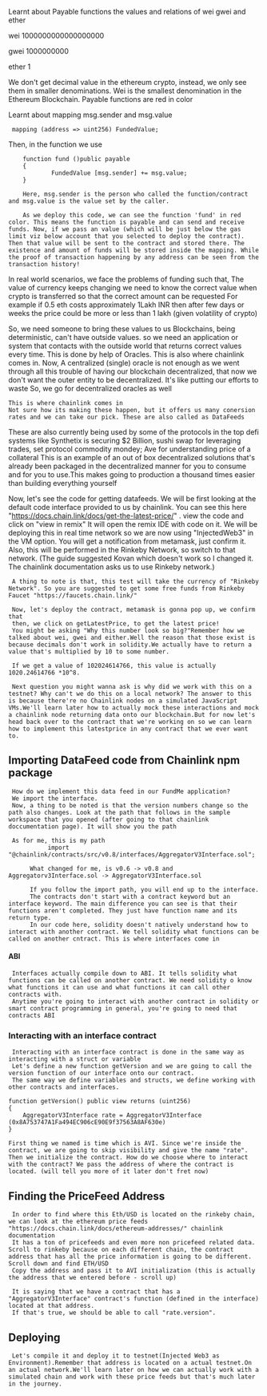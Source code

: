 Learnt about Payable functions
the values and relations of wei gwei and ether

wei 1000000000000000000

gwei 1000000000

ether 1

We don't get decimal value in the ethereum crypto, instead, we only see them in smaller denominations. Wei is the smallest denomination in the Ethereum Blockchain.
Payable functions are red in color

Learnt about mapping msg.sender and msg.value

     mapping (address => uint256) FundedValue;
     
Then, in the function
        we use
        
        function fund ()public payable
        {
                FundedValue [msg.sender] += msg.value;
        }
        
        Here, msg.sender is the person who called the function/contract and msg.value is the value set by the caller.
        
        As we deploy this code, we can see the function 'fund' in red color. This means the function is payable and can send and receive funds. Now, if we pass an value (which will be just below the gas limit viz below account that you selected to deploy the contract). Then that value will be sent to the contract and stored there. The existence and amount of funds will be stored inside the mapping. While the proof of transaction happening by any address can be seen from the transaction history!

In real world scenarios, we face the problems of funding such that, 
        The value of currency keeps changing
        we need to know the correct value when crypto is transferred so that the correct amount can be requested
        For example if 0.5 eth costs approximately 1Lakh INR then after few days or weeks the price could be more or less than 1 lakh (given volatility of crypto)
        
So, we need someone to bring these values to us
    Blockchains, being deterministic, can't have outside values. so we need an application or system that contacts with the outside world that returns correct values every time. This is done by help of Oracles. This is also where chainlink comes in.
    Now, A centralized (single) oracle is not enough as we went through all this trouble of having our blockchain decentralized, that now we don't want the outer entity to be decentralized. It's like putting our efforts to waste
    So, we go for decentralized oracles as well
    
    This is where chainlink comes in
    Not sure how its making these happen, but it offers us many conersion rates and we can take our pick. These are also called as DataFeeds
    
These are also currently being used by some of the protocols in the top defi systems like Synthetix is securing $2 Billion, sushi swap for leveraging trades, set protocol commodity mondey; Ave for understanding price of a collateral
This is an example of an out of box decentralized solutions that's already been packaged in the decentralized manner for you to consume and for you to use.This makes going to production a thousand times easier than building everything yourself

Now, let's see the code for getting datafeeds. We will be first looking at the default code interface provided to us by chainlink. You can see this here "https://docs.chain.link/docs/get-the-latest-price/" .
view the code and click on "view in remix" It will open the remix IDE with code on it.
     We will be deploying this in real time network so we are now using "InjectedWeb3" in the VM option. You will get a notification from metamask, just confirm it.
     Also, this will be performed in the Rinkeby Network, so switch to that network. (The guide suggested Kovan which doesn't work so I changed it. The chainlink documentation asks us to use Rinkeby network.)
     
     A thing to note is that, this test will take the currency of "Rinkeby Network". So you are suggested to get some free funds from Rinkeby Faucet "https://faucets.chain.link/"
 
     Now, let's deploy the contract, metamask is gonna pop up, we confirm that
     then, we click on getLatestPrice, to get the latest price!
     You might be asking "Why this number look so big?"Remember how we talked about wei, gwei and either.Well the reason that those exist is because decimals don't work in solidity.We actually have to return a value that's multiplied by 10 to some number.
     
     If we get a value of 102024614766, this value is actually 1020.24614766 *10^8.
     
     Next question you might wanna ask is why did we work with this on a testnet? Why can't we do this on a local network? The answer to this is because there're no Chainlink nodes on a simulated JavaScript VMs.We'll learn later how to actually mock these interactions and mock a chainlink node returning data onto our blockchain.But for now let's head back over to the contract that we're working on so we can learn how to implement this latestprice in any contract that we ever want to.
     
     
   ## Importing DataFeed code from Chainlink npm package
     How do we implement this data feed in our FundMe application?
     We import the interface.
     Now, a thing to be noted is that the version numbers change so the path also changes. Look at the path that follows in the sample workspace that you opened (after going to that chainlink doccumentation page). It will show you the path 
     
     As for me, this is my path
               import "@chainlink/contracts/src/v0.8/interfaces/AggregatorV3Interface.sol";
               
          What changed for me, is v0.6 -> v0.8 and Aggregatorv3Interface.sol -> AggregatorV3Interface.sol
          
          If you follow the import path, you will end up to the interface.
          The contracts don't start with a contract keyword but an interface keyword. The main difference you can see is that their functions aren't completed. They just have function name and its return type.
          In our code here, solidity doesn't natively understand how to interact with another contract. We tell solidity what functions can be called on another cntract. This is where interfaces come in
          
#### ABI 
     Interfaces actually compile down to ABI. It tells solidity what functions can be called on another contract. We need solidity o know what functions it can use and what functions it can call other contracts with.
     Anytime you're going to interact with another contract in solidity or smart contract programming in general, you're going to need that contracts ABI
     
### Interacting with an interface contract
     Interacting with an interface contract is done in the same way as interacting with a struct or variable
     Let's define a new function getVersion and we are going to call the version function of our interface onto our contract.
     The same way we define variables and structs, we define working with other contracts and interfaces.
     
    function getVersion() public view returns (uint256)
    {
        AggregatorV3Interface rate = AggregatorV3Interface (0x8A753747A1Fa494EC906cE90E9f37563A8AF630e)
    }
    
    First thing we named is time which is AVI. Since we're inside the contract, we are going to skip visibility and give the name "rate". Then we initialize the contract. How do we choose where to interact with the contract? We pass the address of where the contract is located. (will tell you more of it later don't fret now)
     

## Finding the PriceFeed Address
     In order to find where this Eth/USD is located on the rinkeby chain, we can look at the ethereum price feeds "https://docs.chain.link/docs/ethereum-addresses/" chainlink documentation
     It has a ton of pricefeeds and even more non pricefeed related data. Scroll to rinkeby because on each different chain, the contract address that has all the price information is going to be different. Scroll down and find ETH/USD
     Copy the address and pass it to AVI initialization (this is actually the address that we entered before - scroll up)

     It is saying that we have a contract that has a "AggregatorV3Interface" contract's function (defined in the interface) located at that address.
     If that's true, we should be able to call "rate.version".
     
## Deploying
     Let's compile it and deploy it to testnet(Injected Web3 as Environment).Remember that address is located on a actual testnet.On an actual network.We'll learn later on how we can actually work with a simulated chain and work with these price feeds but that's much later in the journey.
     
